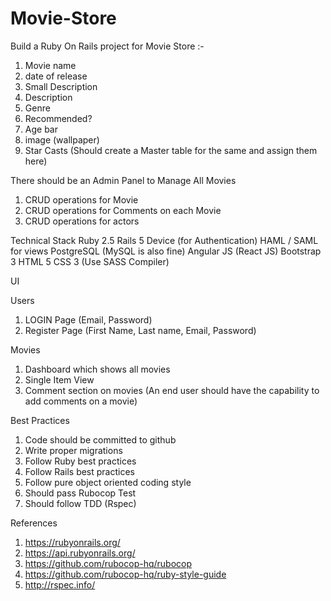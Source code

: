 # Movie-Store

Build a Ruby On Rails project for Movie Store :-

1. Movie name
2. date of release
3. Small Description
4. Description
5. Genre
6. Recommended?
7. Age bar
8. image (wallpaper)
9. Star Casts (Should create a Master table for the same and assign them here)

There should be an Admin Panel to Manage All Movies
1. CRUD operations for Movie
2. CRUD operations for Comments on each Movie
3. CRUD operations for actors

Technical Stack
Ruby 2.5
Rails 5
Device (for Authentication)
HAML / SAML for views
PostgreSQL (MySQL is also fine)
Angular JS (React JS)
Bootstrap 3
HTML 5
CSS 3 (Use SASS Compiler)

UI

Users

1. LOGIN Page (Email, Password)
2. Register Page (First Name, Last name, Email, Password)

Movies

1. Dashboard which shows all movies
2. Single Item View
3. Comment section on movies (An end user should have the capability to add comments on a movie)


Best Practices
1. Code should be committed to github
2. Write proper migrations
3. Follow Ruby best practices
4. Follow Rails best practices
5. Follow pure object oriented coding style
6. Should pass Rubocop Test
7. Should follow TDD (Rspec)

References
1. https://rubyonrails.org/
2. https://api.rubyonrails.org/
3. https://github.com/rubocop-hq/rubocop
4. https://github.com/rubocop-hq/ruby-style-guide
5. http://rspec.info/
